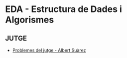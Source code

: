 # EDA - Estructura de Dades i Algorismes
## JUTGE
- [Problemes del jutge - Albert Suàrez](https://github.com/AlbertSuarez/Jutge-EDA)
